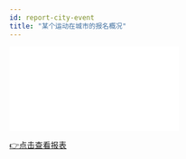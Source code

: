 ```yaml
---
id: report-city-event
title: "某个运动在城市的报名概况"
---
```

<iframe 
   width={600}
    height={330}
    src="/video/data/某个运动在城市的报名概况~1.mp4" 
    frameborder="0" allow="accelerometer; autoplay; clipboard-write; encrypted-media; gyroscope; picture-in-picture" allowfullscreen>
</iframe>

[👉点击查看报表](https://dashboard-backoffice-sportlover.decathlon.com.cn/public/dashboard/c96b43eb-18e0-475b-8072-cbdcdbbfb9ef)